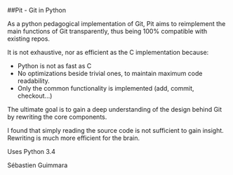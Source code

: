 ##Pit - Git in Python

As a python pedagogical implementation of Git, Pit aims to reimplement 
the main functions of Git transparently, thus being 100% compatible with 
existing repos.

It is not exhaustive, nor as efficient as the C implementation because:
- Python is not as fast as C
- No optimizations beside trivial ones, to maintain maximum
  code readability.
- Only the common functionality is implemented (add, commit, checkout...)

The ultimate goal is to gain a deep understanding of the design behind Git by
rewriting the core components.

I found that simply reading the source code is not sufficient to gain insight.
Rewriting is much more efficient for the brain.

Uses Python 3.4

Sébastien Guimmara
